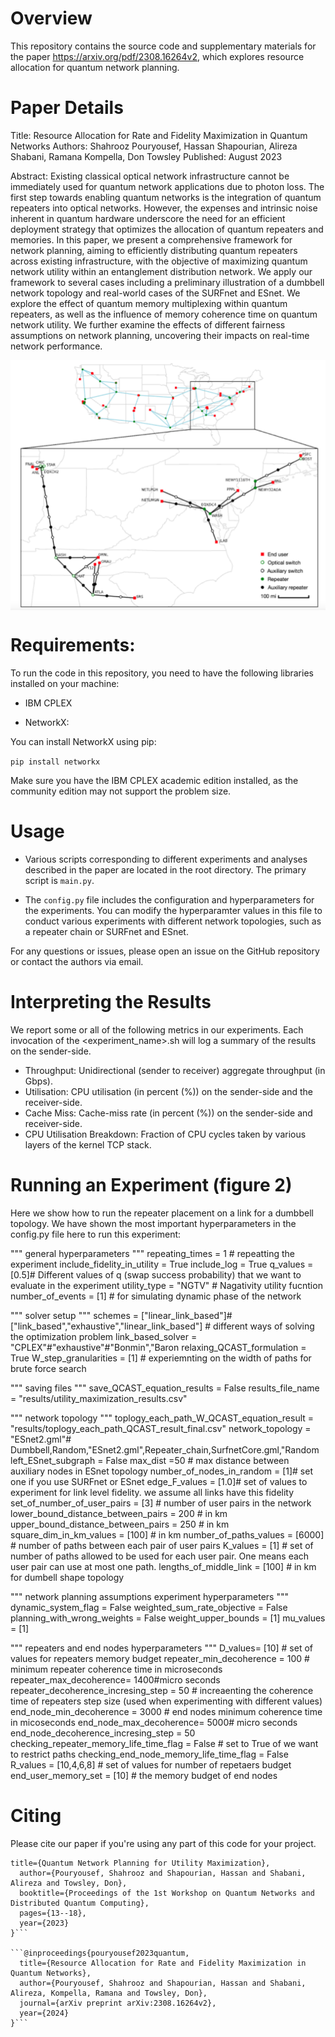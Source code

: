 # Overview
This repository contains the source code and supplementary materials for the paper https://arxiv.org/pdf/2308.16264v2, which explores resource allocation for quantum network planning.

# Paper Details
Title: Resource Allocation for Rate and Fidelity Maximization in Quantum Networks
Authors: Shahrooz Pouryousef, Hassan Shapourian, Alireza Shabani, Ramana Kompella, Don Towsley
Published: August 2023

Abstract: Existing classical optical network infrastructure cannot be immediately used for quantum network applications due to photon loss. The first step towards enabling quantum networks is the integration of quantum repeaters into optical networks. However, the expenses and intrinsic noise inherent in quantum hardware underscore the need for an efficient deployment strategy that optimizes the allocation of quantum repeaters and memories. In this paper, we present a comprehensive framework for network planning, aiming to efficiently distributing quantum repeaters across existing infrastructure, with the objective of maximizing quantum network utility within an entanglement distribution network. We apply our framework to several cases including a preliminary illustration of a dumbbell network topology and real-world cases of the SURFnet and ESnet. We explore the effect of quantum memory multiplexing within quantum repeaters, as well as the influence of memory coherence time on quantum network utility. We further examine the effects of different fairness assumptions on network planning, uncovering their impacts on real-time network performance.



<img src="https://github.com/pooryousefshahrooz/q_net_planning/blob/main/data/esnet.png" align="center" height="400" width="700"/>



# Requirements:
To run the code in this repository, you need to have the following libraries installed on your machine:

* IBM CPLEX

* NetworkX:
  
You can install NetworkX using pip:

```pip install networkx```

Make sure you have the IBM CPLEX academic edition installed, as the community edition may not support the problem size.

# Usage

* Various scripts corresponding to different experiments and analyses described in the paper are located in the root directory. The primary script is ```main.py```.

* The ```config.py``` file includes the configuration and hyperparameters for the experiments. You can modify the hyperparamter values in this file to conduct various experiments with different network topologies, such as a repeater chain or SURFnet and ESnet.

For any questions or issues, please open an issue on the GitHub repository or contact the authors via email.

# Interpreting the Results
We report some or all of the following metrics in our experiments. Each invocation of the <experiment_name>.sh will log a summary of the results on the sender-side.

* Throughput: Unidirectional (sender to receiver) aggregate throughput (in Gbps).
* Utilisation: CPU utilisation (in percent (%)) on the sender-side and the receiver-side.
* Cache Miss: Cache-miss rate (in percent (%)) on the sender-side and receiver-side.
* CPU Utilisation Breakdown: Fraction of CPU cycles taken by various layers of the kernel TCP stack.
  
# Running an Experiment (figure 2)
Here we show how to run the repeater placement on a link for a dumbbell topology. We have shown the most important hyperparameters in the config.py file here to run this experiment:

""" general hyperparameters """
  repeating_times = 1 # repeatting the experiment 
  include_fidelity_in_utility = True 
  include_log = True
  q_values = [0.5]# Different values of q (swap success probability) that we want to evaluate in the experiment
  utility_type = "NGTV" # Nagativity utility fucntion
  number_of_events = [1] # for simulating dynamic phase of the network
  
  """ solver setup """
  schemes = ["linear_link_based"]#["link_based","exhaustive","linear_link_based"] # different ways of solving the optimization problem
  link_based_solver = "CPLEX"#"exhaustive"#"Bonmin","Baron
  relaxing_QCAST_formulation = True
  W_step_granularities = [1] # experiemnting on the width of paths for brute force search
    
  """ saving files """
  save_QCAST_equation_results = False
  results_file_name = "results/utility_maximization_results.csv"


    
  """ network topology """
  toplogy_each_path_W_QCAST_equation_result = "results/toplogy_each_path_QCAST_result_final.csv"
  network_topology = "ESnet2.gml"# Dumbbell,Random,"ESnet2.gml",Repeater_chain,SurfnetCore.gml,"Random
  left_ESnet_subgraph = False
  max_dist =50 # max distance between auxiliary nodes in ESnet topology
  number_of_nodes_in_random = [1]# set one if you use SURFnet or ESnet
  edge_F_values = [1.0]# set of values to experiment for link level fidelity. we assume all links have this fidelity
  set_of_number_of_user_pairs = [3] # number of user pairs in the network
  lower_bound_distance_between_pairs = 200 # in km
  upper_bound_distance_between_pairs = 250 # in km
  square_dim_in_km_values = [100] # in km
  number_of_paths_values = [6000] # number of paths between each pair of user pairs
  K_values = [1] # set of number of paths allowed to be used for each user pair. One means each user pair can use at most one path.
  lengths_of_middle_link = [100] # in km for dumbell shape topology
    
    
  
  """ network planning assumptions experiment hyperparameters """  
  dynamic_system_flag = False
  weighted_sum_rate_objective = False
  planning_with_wrong_weights = False
  weight_upper_bounds = [1]
  mu_values = [1] 


    
  """ repeaters and end nodes hyperparameters """
  D_values= [10] # set of values for repeaters memory budget
  repeater_min_decoherence = 100 # minimum repeater coherence time in microseconds
  repeater_max_decoherence= 1400#micro seconds
  repeater_decoherence_incresing_step = 50 # increaenting the coherence time of repeaters step size (used when experimenting with different values) 
  end_node_min_decoherence = 3000 # end nodes minimum coherence time in micoseconds 
  end_node_max_decoherence= 5000# micro seconds
  end_node_decoherence_incresing_step = 50
  checking_repeater_memory_life_time_flag = False # set to True of we want to restrict paths 
  checking_end_node_memory_life_time_flag = False 
  R_values = [10,4,6,8] # set of values for number of repetaers budget
  end_user_memory_set = [10] # the memory budget of end nodes
  


# Citing

Please cite our paper if you're using any part of this code for your project.

```@inproceedings{pouryousef2023quantum,
title={Quantum Network Planning for Utility Maximization},
  author={Pouryousef, Shahrooz and Shapourian, Hassan and Shabani, Alireza and Towsley, Don},
  booktitle={Proceedings of the 1st Workshop on Quantum Networks and Distributed Quantum Computing},
  pages={13--18},
  year={2023}
}```

```@inproceedings{pouryousef2023quantum,
  title={Resource Allocation for Rate and Fidelity Maximization in Quantum Networks},
  author={Pouryousef, Shahrooz and Shapourian, Hassan and Shabani, Alireza, Kompella, Ramana and Towsley, Don},
  journal={arXiv preprint arXiv:2308.16264v2},
  year={2024}
}```



